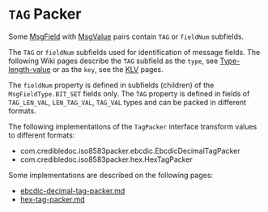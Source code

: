 # `TAG` Packer

Some [MsgField](https://github.com/credibledoc/credible-doc/blob/master/iso-8583-packer/src/main/java/com/credibledoc/iso8583packer/message/MsgField.java)
with [MsgValue](https://github.com/credibledoc/credible-doc/blob/master/iso-8583-packer/src/main/java/com/credibledoc/iso8583packer/message/MsgValue.java)
pairs contain `TAG` or `fieldNum` subfields.

The `TAG` or `fieldNum` subfields used for identification of message fields.
The following Wiki pages describe the `TAG` subfield as the `type`, see
[Type-length-value](https://en.wikipedia.org/wiki/Type-length-value) or as the `key`,
see the [KLV](https://en.wikipedia.org/wiki/KLV) pages.

The  `fieldNum` property is defined in subfields (children) of the `MsgFieldType.BIT_SET` fields only.
The `TAG` property is defined in fields of `TAG_LEN_VAL`, `LEN_TAG_VAL`, `TAG_VAL` types and can be packed in different formats.

The following implementations of the `TagPacker` interface transform values to different formats:
* com.credibledoc.iso8583packer.ebcdic.EbcdicDecimalTagPacker
* com.credibledoc.iso8583packer.hex.HexTagPacker


Some implementations are described on the following pages:
* [ebcdic-decimal-tag-packer.md](../ebcdic/ebcdic-decimal-tag-packer.md)
* [hex-tag-packer.md](../hex/hex-tag-packer.md)

